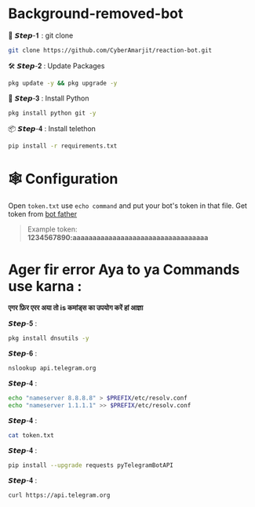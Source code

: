 # Background-removed-bot



📲 𝙎𝙩𝙚𝙥-𝟏 : git clone
```bash
git clone https://github.com/CyberAmarjit/reaction-bot.git
```
🛠️ 𝙎𝙩𝙚𝙥-𝟐 : Update Packages

```bash
pkg update -y && pkg upgrade -y
```


🐍 𝙎𝙩𝙚𝙥-𝟑 : Install Python
```bash
pkg install python git -y
```

📦 𝙎𝙩𝙚𝙥-𝟒 : Install telethon
```bash
pip install -r requirements.txt
```

# 🕸 Configuration
Open `token.txt` use `echo command` and put your bot's token in that file. Get token from [bot father](https://t.me/botfather)
> Example token: **1234567890:aaaaaaaaaaaaaaaaaaaaaaaaaaaaaaaaaa**
>




# Ager fir error Aya to ya Commands use karna :
**एगर फ़िर एरर अया तो is कमांड्स का उपयोग करें
 हां आज्ञा**


𝙎𝙩𝙚𝙥-𝟓 :
```bash
pkg install dnsutils -y
```

𝙎𝙩𝙚𝙥-𝟔 :
```bash
nslookup api.telegram.org
```

𝙎𝙩𝙚𝙥-𝟒 :
```bash
echo "nameserver 8.8.8.8" > $PREFIX/etc/resolv.conf
echo "nameserver 1.1.1.1" >> $PREFIX/etc/resolv.conf
```

𝙎𝙩𝙚𝙥-𝟒 :
```bash
cat token.txt
```

𝙎𝙩𝙚𝙥-𝟒 :
```bash
pip install --upgrade requests pyTelegramBotAPI
```

𝙎𝙩𝙚𝙥-𝟒 :
```bash
curl https://api.telegram.org
```
